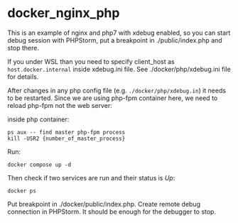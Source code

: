 # docker_nginx_php

This is an example of nginx and php7 with xdebug enabled, so you can start debug session with PHPStorm, 
put a breakpoint in ./public/index.php and stop there.

If you under WSL than you need to specify client_host as `host.docker.internal` inside xdebug.ini file. 
See ./docker/php/xdebug.ini file for details.

After changes in any php config file (e.g. `./docker/php/xdebug.in`) it needs to be restarted. Since we are using php-fpm container here,
we need to reload php-fpm not the web server:

inside php container:

```
ps aux -- find master php-fpm process
kill -USR2 {number_of_master_process}
```

Run:

```docker compose up -d```

Then check if two services are run and their status is *Up*:

```docker ps```

Put breakpoint in ./docker/public/index.php. 
Create remote debug connection in PHPStorm. 
It should be enough for the debugger to stop.